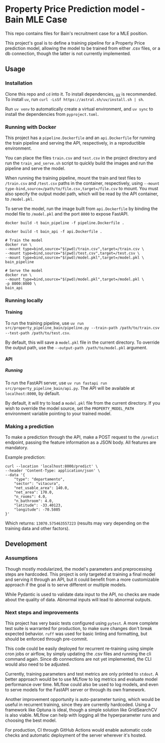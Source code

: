 # Property Price Prediction model - Bain MLE Case

This repo contains files for Bain's recruitment case for a MLE position.

This project's goal is to define a training pipeline for a Property Price prediction
model, allowing the model to be trained from either .csv files, or a db connection,
though the latter is not currently implemented.

## Usage

### Installation

Clone this repo and `cd` into it. To install dependencies, [`uv`](https://astral.sh/uv)
is recommended. To install `uv`, run `curl -LsSf https://astral.sh/uv/install.sh | sh`.

Run `uv venv` to automatically create a virtual environment, and `uv sync` to install
the dependencies from `pyproject.toml`.

### Running with Docker

This project has a `pipeline.Dockerfile` and an `api.Dockerfile` for running the train
pipeline and serving the API, respectively, in a reproductible environment.

You can place the files `train.csv` and `test.csv` in the project directory and run the
`train_and_serve.sh` script to quickly build the images and run the pipeline and serve
the model.

When running the training pipeline, mount the train and test files to `/train.csv` and
`/test.csv` paths in the container, respectively, using
`--mount type-bind,source=/path/to/file.csv,target=/file.csv` to mount. You must also
specify the output model path, which will be read by the API container, to `/model.pkl`.

To serve the model, run the image built from `api.Dockerfile` by binding the model file
to `/model.pkl` and the port `8000` to expose FastAPI.

```shell
docker build -t bain_pipeline -f pipeline.Dockerfile .

docker build -t bain_api -f api.Dockerfile .

# Train the model
docker run \
--mount type=bind,source="$(pwd)/train.csv",target=/train.csv \
--mount type=bind,source="$(pwd)/test.csv",target=/test.csv \
--mount type=bind,source="$(pwd)/model.pkl",target=/model.pkl \
bain_pipeline

# Serve the model
docker run \
--mount type=bind,source="$(pwd)/model.pkl",target=/model.pkl \
-p 8000:8000 \
bain_api
```

### Running locally

#### Training

To run the training pipeline, use `uv run src/property_pipeline_bain/pipeline.py --train-path /path/to/train.csv --test-path /path/to/test.csv`.

By default, this will save a `model.pkl` file in the current directory. To override the
output path, use the `--output-path /path/to/model.pkl` argument.

#### API

##### Running

To run the FastAPI server, use `uv run fastapi run src/property_pipeline_bain/api.py`.
The API will be available at `localhost:8000`, by default.

By default, it will try to load a `model.pkl` file from the current directory. If you
wish to override the model source, set the `PROPERTY_MODEL_PATH` environment variable
pointing to your trained model.

### Making a prediction

To make a prediction through the API, make a POST request to the `/predict` endpoint,
passing the feature information as a JSON body. All features are mandatory.

Example prediction:

```shell
curl --location 'localhost:8000/predict' \
--header 'Content-Type: application/json' \
--data '{
    "type": "departamento",
    "sector": "vitacura",
    "net_usable_area": 140.0,
    "net_area": 170.0,
    "n_rooms": 4.0,
    "n_bathroom": 4.0,
    "latitude": -33.40123,
    "longitude": -70.5805
}'
```

Which returns: `13070.575463557223` (results may vary depending on the training data and
other factors).

## Development

### Assumptions

Though mostly modularized, the model's parameters and preprocessing steps are hardcoded.
This project is only targeted at training a final model and serving it through an API,
but it could benefit from a more customizable approach if the goal is to serve different
or multiple models.

While Pydantic is used to validate data input to the API, no checks are made about the
quality of data. Abnormal inputs will lead to abnormal outputs.

### Next steps and improvements

This project has very basic tests configured using `pytest`. A more complete test suite
is warranted for production, to make sure changes don't break expected behavior. `ruff`
was used for basic linting and formatting, but should be enforced through pre-commit.

This code could be easily deployed for recurrent re-training using simple cron jobs or
airflow, by simply updating the .csv files and running the cli command again. Since db
connections are not yet implemented, the CLI would also need to be adjusted.

Currently, training parameters and test metrics are only printed to `stdout`. A better
approach would be to use MLflow to log metrics and evaluate model performance over
time. MLflow could also be used to log models, and even to serve models for the FastAPI
server or through its own framework.

Another improvement opportunity is auto-parameter tuning, which would be useful in
recurrent training, since they are currently hardcoded. Using a framework like Optuna
is ideal, though a simple solution like GridSearchCV is also viable. MLflow can help
with logging all the hyperparameter runs and choosing the best model.

For production, CI through GitHub Actions would enable automatic code checks and
automatic deployment of the server wherever it's hosted.
